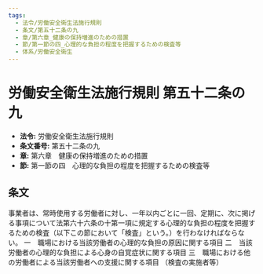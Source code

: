 ```yaml
---
tags:
  - 法令/労働安全衛生法施行規則
  - 条文/第五十二条の九
  - 章/第六章_健康の保持増進のための措置
  - 節/第一節の四_心理的な負担の程度を把握するための検査等
  - 体系/労働安全衛生
---
```

# 労働安全衛生法施行規則 第五十二条の九

- **法令:** 労働安全衛生法施行規則
- **条文番号:** 第五十二条の九
- **章:** 第六章　健康の保持増進のための措置
- **節:** 第一節の四　心理的な負担の程度を把握するための検査等

## 条文
事業者は、常時使用する労働者に対し、一年以内ごとに一回、定期に、次に掲げる事項について法第六十六条の十第一項に規定する心理的な負担の程度を把握するための検査（以下この節において「検査」という。）を行わなければならない。
一　職場における当該労働者の心理的な負担の原因に関する項目
二　当該労働者の心理的な負担による心身の自覚症状に関する項目
三　職場における他の労働者による当該労働者への支援に関する項目
（検査の実施者等）

